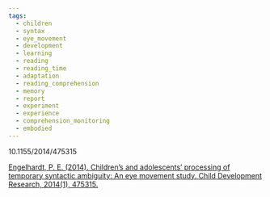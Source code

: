 ```yaml
---
tags:
  - children
  - syntax
  - eye_movement
  - development
  - learning
  - reading
  - reading_time
  - adaptation
  - reading_comprehension
  - memory
  - report
  - experiment
  - experience
  - comprehension_monitoring
  - embodied
---
```

10.1155/2014/475315

[Engelhardt, P. E. (2014). Children’s and adolescents’ processing of temporary syntactic ambiguity: An eye movement study. Child Development Research, 2014(1), 475315.](https://onlinelibrary.wiley.com/doi/pdf/10.1155/2014/475315)